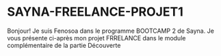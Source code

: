 # SAYNA-FREELANCE-PROJET1
 Bonjour! Je suis Fenosoa dans le programme BOOTCAMP 2 de Sayna. Je vous présente ci-après mon projet FRRELANCE dans le module complémentaire de la partie Découverte
